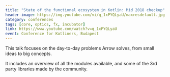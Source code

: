 ```yaml
---
title: "State of the functional ecosystem in Kotlin: Mid 2018 checkup"
header-image: https://img.youtube.com/vi/q_1xPYQLyaU/maxresdefault.jpg
category: conferences
tags: [core, optics, fx, incubator]
link: https://www.youtube.com/watch?v=q_1xPYQLyaU
event: Conference for Kotliners, Budapest
---
```

This talk focuses on the day-to-day problems Arrow solves, from small ideas to big concepts.

It includes an overview of all the modules available, and some of the 3rd party libraries made by the community.
